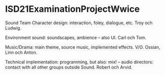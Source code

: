 # ISD21ExaminationProjectWwice
Sound Team
Character design: interaction, foley, dialogue, etc. Troy och Ludwig.

Environment sound: soundscapes, ambience – also UI. Carl och Tom.

Music/Drama: main theme, source music, implemented effects. V/O. Ossian, Linn och Anton.

Technical implementation: programming, but also: mix! – audio directors: contact with all other groups outside Sound. Robert och Arvid.
